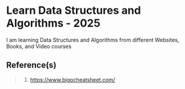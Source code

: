 # Learn Data Structures and Algorithms - 2025

I am learning Data Structures and Algorithms from different Websites, Books, and Video courses

## Reference(s)

> 1. <https://www.bigocheatsheet.com/>

